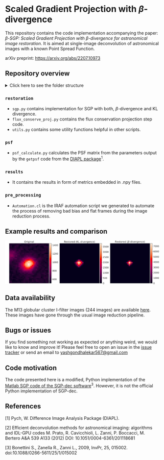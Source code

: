 # Scaled Gradient Projection with $\beta$-divergence

This repository contains the code implementation accompanying the paper: *$\beta$-SGP: Scaled Gradient Projection with $\beta$-divergence for astronomical image restoration*. It is aimed at single-image deconvolution of astronomical images with a known Point Spread Function.

arXiv preprint: https://arxiv.org/abs/2207.10973

## Repository overview

<details>
<summary>Click here to see the folder structure</summary>
<pre>

.
├── images
│   ├── crowded_flux_subdiv.png
│   ├── crowded_subdiv_example.png
│   ├── ellipticity_ratio.png
│   ├── flux_frac_diff.png
│   ├── flux_line_plot_stamps.png
│   ├── flux_subdiv.png
│   ├── fwhm_ratio.png
│   └── subdiv_example.png
├── pre_processing
│   └── Automation.cl
├── psf
│   ├── get_psf_coeffs.bash
│   ├── psf_calculate.py
│   ├── psfccfbrd210048_1_1.bin.txt
│   ├── psfccfbrd210048_1_1_img.fits
│   ├── psf_estimation.bash
│   ├── psf_mat_show.ipynb
│   ├── psf_steps_and_params.MD
│   └── README.md
├── README.md
├── restoration
│   ├── application_sgp_star_stamps.py
│   ├── application_sgp_subdivisions.py
│   ├── flux_conserve_proj.py
│   ├── sgp.py
│   ├── simulated_test
│   │   ├── data
│   │   │   ├── NGC7027_255.mat
│   │   │   └── satellite_25500.mat
│   │   └── __init__.py
│   ├── simulation_test_sgp.py
│   ├── tests.py
│   └── utils.py
└── results
    ├── CROWDED_SUBDIV_BEST_BETA_INIT.npy
    ├── CROWDED_SUBDIV_EXEC_TIME_BETA.npy
    ├── CROWDED_SUBDIV_EXEC_TIME.npy
    ├── CROWDED_SUBDIV_NUM_ITERS_BETA.npy
    ├── CROWDED_SUBDIV_NUM_ITERS.npy
    ├── CROWDED_SUBDIV_ORIGCAT_2sigma.csv
    ├── CROWDED_SUBDIV_ORIGCAT.csv
    ├── CROWDED_SUBDIV_ORIG_FLUX_BETA.npy
    ├── CROWDED_SUBDIV_ORIG_FLUX.npy
    ├── CROWDED_SUBDIV_ORIGIMG_BETA.fits
    ├── CROWDED_SUBDIV_ORIGIMG.fits
    ├── CROWDED_SUBDIV_RESTORED_BETA.csv
    ├── CROWDED_SUBDIV_RESTORED_BETA_MATCHED.csv
    ├── CROWDED_SUBDIV_RESTORED.csv
    ├── CROWDED_SUBDIV_RESTORED_FLUX_BETA.npy
    ├── CROWDED_SUBDIV_RESTORED_FLUX.npy
    ├── CROWDED_SUBDIV_RESTOREDIMG_BETA.fits
    ├── CROWDED_SUBDIV_RESTOREDIMG.fits
    ├── CROWDED_SUBDIV_RESTORED_MATCHED.csv
    ├── ELLIPTICITY_RATIO_BETA.npy
    ├── ELLIPTICITY_RATIO.npy
    ├── EXEC_TIME_BETA.npy
    ├── EXEC_TIME.npy
    ├── FLUX_FRACTIONAL_DIFFERENCE_BETA.npy
    ├── FLUX_FRACTIONAL_DIFFERENCE.npy
    ├── FWHM_RATIO_BETA.npy
    ├── FWHM_RATIO.npy
    ├── NUM_ITERS_BETA.npy
    ├── NUM_ITERS.npy
    ├── ORIG_FLUX_BETA.npy
    ├── ORIG_FLUX.npy
    ├── RESTORED_FLUX_BETA.npy
    ├── RESTORED_FLUX.npy
    ├── SUBDIV_BEST_BETA_INIT.npy
    ├── SUBDIV_EXEC_TIME_BETA.npy
    ├── SUBDIV_EXEC_TIME.npy
    ├── SUBDIV_NUM_ITERS_BETA.npy
    ├── SUBDIV_NUM_ITERS.npy
    ├── SUBDIV_ORIGCAT.csv
    ├── SUBDIV_ORIG_FLUX_BETA.npy
    ├── SUBDIV_ORIG_FLUX.npy
    ├── SUBDIV_ORIGIMG_BETA.fits
    ├── SUBDIV_ORIGIMG.fits
    ├── SUBDIV_RESTORED_BETA.csv
    ├── SUBDIV_RESTORED_BETA_MATCHED.csv
    ├── SUBDIV_RESTORED.csv
    ├── SUBDIV_RESTORED_FLUX_BETA.npy
    ├── SUBDIV_RESTORED_FLUX.npy
    ├── SUBDIV_RESTOREDIMG_BETA.fits
    ├── SUBDIV_RESTOREDIMG.fits
    ├── SUBDIV_RESTORED_MATCHED.csv
    ├── WD_RADIAL_PROFILE_DISTANCE_BETA.npy
    └── WD_RADIAL_PROFILE_DISTANCE.npy

7 directories

</pre>
</details>

### `restoration`
- `sgp.py` contains implementation for SGP with both, $\beta$-divergence and KL divergence.
- `flux_conserve_proj.py` contains the flux conservation projection step code.
- `utils.py` contains some utility functions helpful in other scripts.

### `psf`

- `psf_calculate.py` calculates the PSF matrix from the parameters output by the `getpsf` code from the [DIAPL package](https://users.camk.edu.pl/pych/DIAPL/)<sup>1</sup>.

### `results`

- It contains the results in form of metrics embedded in .npy files.

### `pre_processing`

- `Automation.cl` is the IRAF automation script we generated to automate the process of removing bad bias and flat frames during the image reduction process.

## Example results and comparison

![Example result](https://github.com/Yash-10/beta-sgp/blob/master/readme_example.png?raw=true)

## Data availability

The M13 globular cluster I-filter images (244 images) are available [here](https://drive.google.com/file/d/13Vk2TpXgSB6IoLUIv-zdh-XI53wJp-0y/view?usp=sharing). These images have gone through the usual image reduction pipeline.

## Bugs or issues

If you find something not working as expected or anything weird, we would like to know and improve it! Please feel free to open an issue in the [issue tracker](https://github.com/Yash-10/fc_sgp-star-restoration/issues) or send an email to yashgondhalekar567@gmail.com

## Code motivation

The code presented here is a modified, Python implementation of the [Matlab SGP code of the SGP-dec software](https://www.unife.it/prin/software)<sup>3</sup>. However, it is not the official Python implementation of SGP-dec.

## References

[1] Pych, W. Difference Image Analysis Package (DIAPL).

[2] Efficient deconvolution methods for astronomical imaging: algorithms and IDL-GPU codes M.  Prato, R.  Cavicchioli, L.  Zanni, P.  Boccacci, M.  Bertero A&A 539 A133 (2012) DOI: 10.1051/0004-6361/201118681

[3] Bonettini S., Zanella R., Zanni L., 2009, InvPr, 25, 015002. doi:10.1088/0266-5611/25/1/015002
